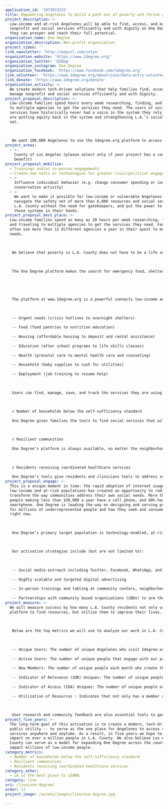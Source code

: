```yaml
---
application_id: '2972073233'
title: Empowering Angelenos to build a path out of poverty and thrive with One Degree
project_description: >-
  Low-income and at-risk Angelenos will be able to find, access, and manage
  nonprofit and social services efficiently and with dignity on One Degree so
  they can prosper and reach their full potential.
organization_name: One Degree
organization_description: Non-profit organization
project_video: ''
link_newsletter: 'http://eepurl.com/ixtyo'
organization_website: 'https://www.1degree.org/'
organization_twitter: '@1Deg'
organization_instagram: One Degree
organization_facebook: 'https://www.facebook.com/1degree.org'
link_volunteer: 'https://www.1degree.org/about/join/data-entry-volunteer-intern'
link_donate: 'https://www.1degree.org/donate'
organization_activity: >-
  We create modern tech-driven solutions that help families find, access, and
  manage nonprofit and social services efficiently and with dignity.
project_proposal_description: >-
  Low-income families spend hours every week researching, finding, and traveling
  to multiple agencies to get the services they need. The users of social
  services have historically never had a voice in the system they rely upon. We
  are putting equity back in the system and strengthening L.A.’s social safety
  net.
   
   
   
   We want 100,000 Angelenos to use the 1degree.org platform to access the support they need to prosper and reach their full potential.
project_areas:
  - >-
    County of Los Angeles (please select only if your project has a countywide
    benefit)
project_proposal_mobilize:
  - Trainings and/or in-person engagements
  - Create new tools or technologies for greater civic/political engagement
  - >-
    Influence individual behavior (e.g. change consumer spending or increase
    conservation activity)
  - >-
    We want to make it possible for low-income or vulnerable Angelenos to
    navigate the safety net of more than 6,000 resources and social services in
    L.A. County without the need for gatekeepers, and put the power to improve
    those systems in their hands. 
project_proposal_best_place: >-
  Low-income families spend as many as 20 hours per week researching, finding,
  and traveling to multiple agencies to get the services they need. Families
  often use more than 12 different agencies a year in their quest to meet basic
  needs.
   
   
   
   We believe that poverty in L.A. County does not have to be a life sentence. We want to make it easier for more of L.A. County’s low-income families to navigate the safety net of services without the need for gatekeepers, and put the power to improve those systems in their hands. 
   
   
   
   The One Degree platform makes the search for emergency food, shelter, or health services as easy as ordering a book on Amazon. Angelenos deserve an efficient, effective safety net of services. Low-income people and families have agency, and everyone should be able to access the support they need to prosper and reach their full potential. Every resident in the Los Angeles region should have the economic means and cultural capital to lead active, healthy lives. 
   
   
   
   
   
   The platform at www.1degree.org is a powerful connects low-income and at-risk families directly to more than 6,500 critical social services in L.A. County, including:
   
   
   
   -- Urgent needs (crisis hotlines to overnight shelters)
   
   -- Food (food pantries to nutrition education)
   
   -- Housing (affordable housing to deposit and rental assistance)
   
   -- Education (after school programs to life skills classes)
   
   -- Health (prenatal care to mental health care and counseling)
   
   -- Household (baby supplies to cash for utilities) 
   
   -- Employment (job training to resume help)
   
   
   
   Users can find, manage, save, and track the services they are using. One Degree shows people resources that they are eligible for and the next steps to utilize them. Users can add ratings and reviews, and share opportunities with friends or family by email and text. This resource is live and available in L.A. County, but we want to launch a full campaign to grow usage and reliance on this powerful tool to improve lives. There are many of the LIVE metrics this activation will improve, but the three selected include:
   
   
   
   √ Number of households below the self-sufficiency standard 
   
   One Degree gives families the tools to find social services that will help them close the gap to self sufficiency. For many families, these crucial services are the safety net they need in order to build a path out of poverty. 
   
   
   
   √ Resilient communities 
   
   One Degree’s platform is always available, no matter the neighborhood and on whatever device they might rely upon. The One Degree platform is intended to serve a broad spectrum of people who are seeking social services or help — even those who may be at-risk of falling into poverty for the first time in their lives. 
   
   
   
   √ Residents receiving coordinated healthcare services 
   
   One Degree’s tools give residents and clinicians tools to address social determinants of health such as homelessness, food insecurity, child care resources, job training, and more.
project_proposal_engage: >-
  This is a unique moment in time: the rapid adoption of internet usage among
  low-income and at-risk populations has created an opportunity to radically
  transform the way communities address their own social needs. More than 90% of
  people making less than $30,000 a year have a cell phone, and 60% have a
  smartphone. One Degree is leading the way on designing and serving products
  for millions of underrepresented people and how they seek and consume services
  right now.
   
   
   
   One Degree’s primary target population is technology-enabled, at-risk, young people (ages 18-34) and low-income families. This is a market segment typically marginalized and overlooked by mainstream technology companies, and includes an estimated 48 million people throughout the United States. 
   
   
   
   Our activation strategies include (but are not limited to):
   
   
   
   -- Social media outreach including Twitter, Facebook, WhatsApp, and other emerging platforms where our audience spends time
   
   -- Highly scalable and targeted digital advertising
   
   -- In-person trainings and tabling at community centers, neighborhood festivals, and other gatherings across L.A. County with help from our collaborators
   
   -- Partnerships with community based organizations (CBOs) to arm them with marketing materials so they can help spread the word and encourage their staff and clients to use One Degree
project_measure: >-
  We will measure success by how many L.A. County residents not only use the
  platform to find resources, but utilize them to improve their lives. 
   
   
   
   Below are the top metrics we will use to analyze our work in L.A. County, and assess our progress.
   
   
   
   -- Unique Users: The number of unique Angelenos who visit 1degree.org tools.
   
   -- Active Users: The number of unique people that engage with our products on some level.
   
   -- New Members: The number of unique people each month who create their own One Degree accounts. 
   
   -- Indicator of Relevance (IOR) Uniques: The number of unique people each month who took a specific action that indicates the information they found was relevant to them. Those actions include bookmarking a resource, downloading a document or housing application, sharing a resource, rating or reviewing a resource, etc.
   
   -- Indicator of Access (IOA) Uniques: The number of unique people each month who took a specific action that indicates they not only found relevant information, but then also took steps to connect with that resource as a result of finding it on One Degree. 
   
   -- Utilization of Resources : Indicates that not only has a member accessed a resource - such as submitting an application - but that they received that service or resource - such as getting into housing. We are beginning to measure this on our platform through a number of pilots and beta features.
   
   
   
   User research and community feedback are also essential tools to gauge the success of our activation.
project_five_years: >-
  The long-term goal of this activation is to create a modern, tech-driven
  public utility -- to serve as the one place for Angelenos to access social
  services anywhere and anytime. As a result, in five years we hope to make an
  impact on over a million people in L.A. County. We also believe Los Angeles
  County can serve as a model for expanding One Degree across the country and
  impact millions of low-income people.
category_metrics:
  - Number of households below the self-sufficiency standard
  - Resilient communities
  - Residents receiving coordinated healthcare services
category_other:
  - LA is the best place to LEARN
category: live
uri: /live/one-degree/
order: 13
project_image: /assets/images/live/one-degree.jpg

---
```

